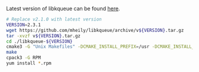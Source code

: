 Latest version of libkqueue can be found [here](https://github.com/mheily/libkqueue/releases).

```bash
# Replace v2.1.0 with latest version
VERSION=2.3.1
wget https://github.com/mheily/libkqueue/archive/v${VERSION}.tar.gz
tar -xvzf v${VERSION}.tar.gz
cd ./libkqueue-${VERSION}
cmake3 -G "Unix Makefiles" -DCMAKE_INSTALL_PREFIX=/usr -DCMAKE_INSTALL_LIBDIR=lib .
make
cpack3 -G RPM
yum install *.rpm
```